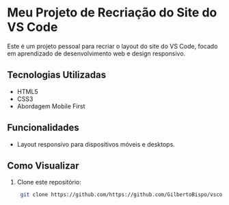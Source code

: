 # Meu Projeto de Recriação do Site do VS Code

Este é um projeto pessoal para recriar o layout do site do VS Code, focado em aprendizado de desenvolvimento web e design responsivo.

## Tecnologias Utilizadas
- HTML5
- CSS3
- Abordagem Mobile First

## Funcionalidades
- Layout responsivo para dispositivos móveis e desktops.

## Como Visualizar
1. Clone este repositório:
   ```bash
    git clone https://github.com/https://github.com/GilbertoBispo/vscode-clone.git
